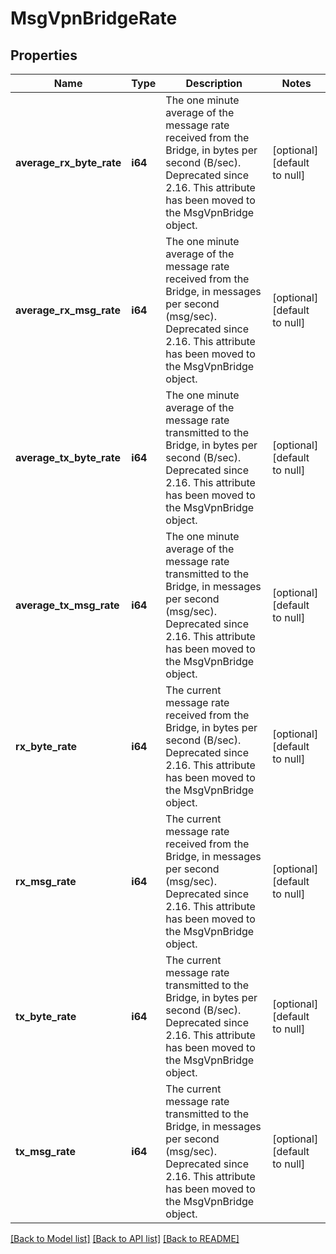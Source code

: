 # MsgVpnBridgeRate

## Properties
Name | Type | Description | Notes
------------ | ------------- | ------------- | -------------
**average_rx_byte_rate** | **i64** | The one minute average of the message rate received from the Bridge, in bytes per second (B/sec). Deprecated since 2.16. This attribute has been moved to the MsgVpnBridge object. | [optional] [default to null]
**average_rx_msg_rate** | **i64** | The one minute average of the message rate received from the Bridge, in messages per second (msg/sec). Deprecated since 2.16. This attribute has been moved to the MsgVpnBridge object. | [optional] [default to null]
**average_tx_byte_rate** | **i64** | The one minute average of the message rate transmitted to the Bridge, in bytes per second (B/sec). Deprecated since 2.16. This attribute has been moved to the MsgVpnBridge object. | [optional] [default to null]
**average_tx_msg_rate** | **i64** | The one minute average of the message rate transmitted to the Bridge, in messages per second (msg/sec). Deprecated since 2.16. This attribute has been moved to the MsgVpnBridge object. | [optional] [default to null]
**rx_byte_rate** | **i64** | The current message rate received from the Bridge, in bytes per second (B/sec). Deprecated since 2.16. This attribute has been moved to the MsgVpnBridge object. | [optional] [default to null]
**rx_msg_rate** | **i64** | The current message rate received from the Bridge, in messages per second (msg/sec). Deprecated since 2.16. This attribute has been moved to the MsgVpnBridge object. | [optional] [default to null]
**tx_byte_rate** | **i64** | The current message rate transmitted to the Bridge, in bytes per second (B/sec). Deprecated since 2.16. This attribute has been moved to the MsgVpnBridge object. | [optional] [default to null]
**tx_msg_rate** | **i64** | The current message rate transmitted to the Bridge, in messages per second (msg/sec). Deprecated since 2.16. This attribute has been moved to the MsgVpnBridge object. | [optional] [default to null]

[[Back to Model list]](../README.md#documentation-for-models) [[Back to API list]](../README.md#documentation-for-api-endpoints) [[Back to README]](../README.md)


